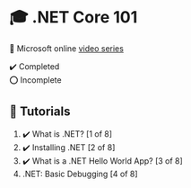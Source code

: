 # :mortar_board: .NET Core 101

:link: Microsoft online [video series][course]

:heavy_check_mark: Completed  
:o: Incomplete

## :beginner: Tutorials

1. :heavy_check_mark: What is .NET? [1 of 8]
2. :heavy_check_mark: Installing .NET [2 of 8]
3. :heavy_check_mark: What is a .NET Hello World App? [3 of 8]
4. .NET: Basic Debugging [4 of 8]

[course]: https://docs.microsoft.com/en-us/shows/net-core-101/
